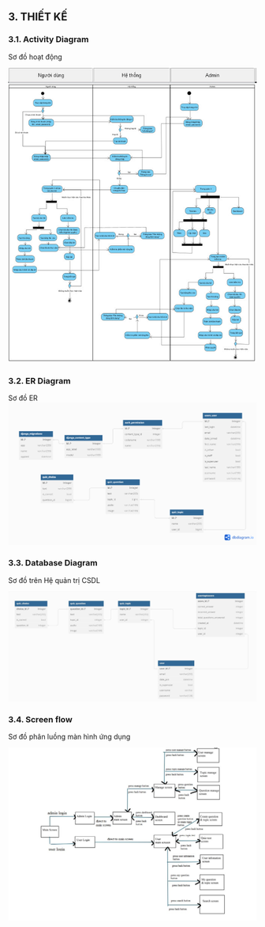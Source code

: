 ## 3. THIẾT KẾ

### 3.1. Activity Diagram
Sơ đồ hoạt động

![Sơ đồ hoạt động](./images/Activity%20Diagram.jpg)
### 3.2. ER Diagram
Sơ đồ ER
![Sơ đồ ER](./images/ERD.png)

### 3.3. Database Diagram

Sơ đồ trên Hệ quản trị CSDL

![Sơ đồ trên Hệ quản trị CSDL](./images/Database%20Diagram.JPG)

### 3.4. Screen flow

Sơ đồ phân luồng màn hình ứng dụng

![Sơ đồ luồng màn hinh](./images/screen_flow.JPG)
